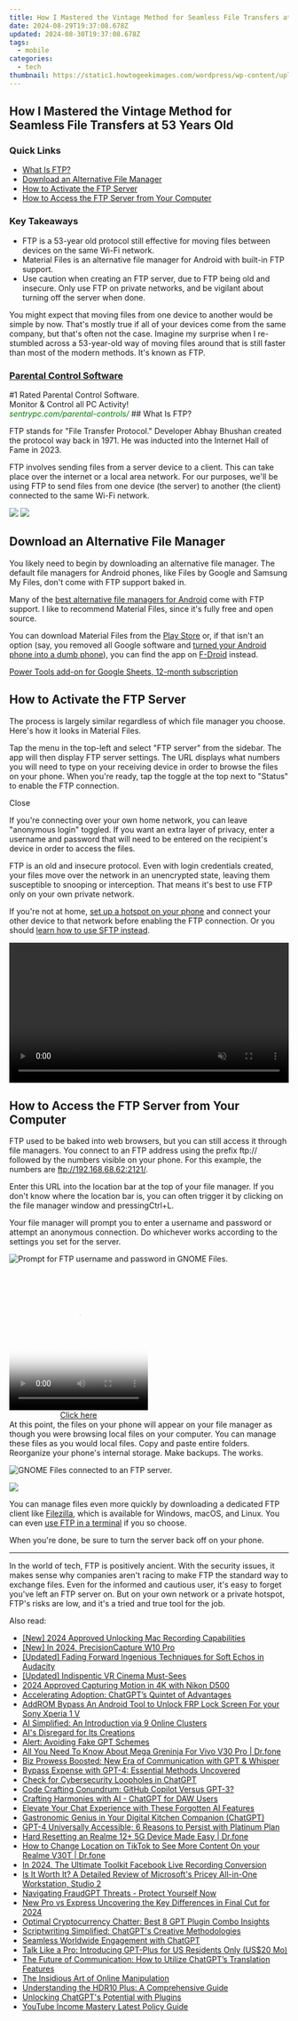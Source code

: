 ```yaml
---
title: How I Mastered the Vintage Method for Seamless File Transfers at 53 Years Old
date: 2024-08-29T19:37:08.678Z
updated: 2024-08-30T19:37:08.678Z
tags:
  - mobile
categories:
  - tech
thumbnail: https://static1.howtogeekimages.com/wordpress/wp-content/uploads/2023/10/pxl_20230125_214621465-portrait-edit.jpg
---
```


## How I Mastered the Vintage Method for Seamless File Transfers at 53 Years Old

### Quick Links

* [What Is FTP?](https://instagram-clips.techidaily.com/updated-spotting-the-top-10-covert-instagram-story-spectators-for-2024/)
* [Download an Alternative File Manager](https://review-topics.techidaily.com/4-feasible-ways-to-fake-location-on-facebook-for-your-vivo-y28-5g-drfone-by-drfone-virtual-android/)
* [How to Activate the FTP Server](https://extra-information.techidaily.com/best-buddy-list-in-the-virtual-realm-games/)
* [How to Access the FTP Server from Your Computer](https://screen-capture.techidaily.com/1715859900596-updated-zombification-extravaganza-8-epic-titles-ranked/)

### Key Takeaways

* FTP is a 53-year old protocol still effective for moving files between devices on the same Wi-Fi network.
* Material Files is an alternative file manager for Android with built-in FTP support.
* Use caution when creating an FTP server, due to FTP being old and insecure. Only use FTP on private networks, and be vigilant about turning off the server when done.

 You might expect that moving files from one device to another would be simple by now. That's mostly true if all of your devices come from the same company, but that's often not the case. Imagine my surprise when I re-stumbled across a 53-year-old way of moving files around that is still faster than most of the modern methods. It's known as FTP.

<!-- affiliate ads begin -->
<h3 id="200610"><a href="https://sentrypc.7eer.net/c/5597632/200610/3022">Parental Control Software</a></h3>
<span class="text-ad-content">
	#1 Rated Parental Control Software.<br/>
	Monitor & Control all PC Activity!<br/>
		<cite style="color:green">sentrypc.com/parental-controls/</cite>
	</span><img height="0" width="0" src="https://sentrypc.7eer.net/i/5597632/200610/3022" style="position:absolute;visibility:hidden;" border="0" />
<!-- affiliate ads end -->
##  What Is FTP?

 FTP stands for "File Transfer Protocol." Developer Abhay Bhushan created the protocol way back in 1971\. He was inducted into the Internet Hall of Fame in 2023.

 FTP involves sending files from a server device to a client. This can take place over the internet or a local area network. For our purposes, we'll be using FTP to send files from one device (the server) to another (the client) connected to the same Wi-Fi network.

<!-- affiliate ads begin -->
<a href="https://shop.manycam.com/order/checkout.php?PRODS=17727588&QTY=1&AFFILIATE=108875&CART=1"><img src="https://secure.avangate.com/images/merchant/8230bea7d54bcdf99cdfe85cb07313d5/mcaffbanner600x500.png" border="0"></a>
<a href="https://shop.manycam.com/order/checkout.php?PRODS=17727588&QTY=1&AFFILIATE=108875&CART=1"><img src="https://secure.avangate.com/images/merchant/8230bea7d54bcdf99cdfe85cb07313d5/Affiliates_300x250px_valentinesday.png" border="0"></a>
<!-- affiliate ads end -->
##  Download an Alternative File Manager

 You likely need to begin by downloading an alternative file manager. The default file managers for Android phones, like Files by Google and Samsung My Files, don't come with FTP support baked in.

 Many of the [best alternative file managers for Android](https://extra-lessons.techidaily.com/new-beyond-imagination-the-best-sci-fi-metaverse-films-for-adventurers/) come with FTP support. I like to recommend Material Files, since it's fully free and open source.

 You can download Material Files from the [Play Store](https://www.anrdoezrs.net/links/3607085/type/dlg/sid/UUhtgUeUpU2004633/https://play.google.com/store/apps/details?id=me.zhanghai.android.files) or, if that isn't an option (say, you removed all Google software and [turned your Android phone into a dumb phone](https://hardware-tips.techidaily.com/expert-recommendations-on-top-password-storage-apps-from-no-cost-to-full-price-options/)), you can find the app on [F-Droid](https://f-droid.org/packages/me.zhanghai.android.files/) instead.

<!-- affiliate ads begin -->
<a href="https://secure.2checkout.com/order/checkout.php?PRODS=4721564&QTY=1&AFFILIATE=108875&CART=1">Power Tools add-on for Google Sheets, 12-month subscription</a>
<!-- affiliate ads end -->
##  How to Activate the FTP Server

 The process is largely similar regardless of which file manager you choose. Here's how it looks in Material Files.

 Tap the menu in the top-left and select "FTP server" from the sidebar. The app will then display FTP server settings. The URL displays what numbers you will need to type on your receiving device in order to browse the files on your phone. When you're ready, tap the toggle at the top next to "Status" to enable the FTP connection.

Close 

 If you're connecting over your own home network, you can leave "anonymous login" toggled. If you want an extra layer of privacy, enter a username and password that will need to be entered on the recipient's device in order to access the files.

 FTP is an old and insecure protocol. Even with login credentials created, your files move over the network in an unencrypted state, leaving them susceptible to snooping or interception. That means it's best to use FTP only on your own private network.

 If you're not at home, [set up a hotspot on your phone](https://article-posts.techidaily.com/a-filmmakers-approach-to-classroom-instructional-videos-for-2024/) and connect your other device to that network before enabling the FTP connection. Or you should [learn how to use SFTP instead](https://android-unlock.techidaily.com/forgot-pattern-lock-heres-how-you-can-unlock-samsung-galaxy-f14-5g-pattern-lock-screen-by-drfone-android/).

<!-- affiliate ads begin -->
<a href="https://secure.2checkout.com/order/checkout.php?PRODS=36506229&QTY=1&AFFILIATE=108875&CART=1"><video width="100%" height="" class="rounded-t-md shadow-lg relative z-20" controls="" autoplay="" loop="" muted="" playsinline="" webkit-playinginline="">
<source type="video/mp4" src="https://aidaform.com/images/videos/aidaform-welcome-site.mp4"><source type="video/webm" src="https://aidaform.com/images/videos/aidaform-welcome-site.webm"></video></a>
<!-- affiliate ads end -->
##  How to Access the FTP Server from Your Computer

 FTP used to be baked into web browsers, but you can still access it through file managers. You connect to an FTP address using the prefix ftp:// followed by the numbers visible on your phone. For this example, the numbers are ftp://192.168.68.62:2121/.

 Enter this URL into the location bar at the top of your file manager. If you don't know where the location bar is, you can often trigger it by clicking on the file manager window and pressingCtrl+L.

 Your file manager will prompt you to enter a username and password or attempt an anonymous connection. Do whichever works according to the settings you set for the server.

![Prompt for FTP username and password in GNOME Files.](https://static1.howtogeekimages.com/wordpress/wp-content/uploads/2024/08/screenshot-from-2024-08-06-10-28-40.png) 

<!-- affiliate ads begin -->
<span id="1997795">
					<video width="250" height="250" style="cursor:pointer"
           poster="//a.impactradius-go.com/display-clicktoplayimage/1997795.jpeg"
           onclick="if(!this.playClicked){this.play();this.setAttribute('controls',true);this.playClicked=true;}">
	   <source src="//a.impactradius-go.com/display-ad/23621-1997795">
	   <img src="//a.impactradius-go.com/display-clicktoplayimage/1997795.jpeg" style="border: none; height: 100%; width: 100%; object-fit: contain">
	</video>
	<div style="width:250px;text-align:center"><a href="javascript:window.open(decodeURIComponent('https%3A%2F%2Fproteahair.pxf.io%2Fc%2F5597632%2F1997795%2F23621'), '_blank');void(0);">Click here</a></div>
</span>
<img height="0" width="0" src="https://imp.pxf.io/i/5597632/1997795/23621" style="position:absolute;visibility:hidden;" border="0" />
<!-- affiliate ads end -->
 At this point, the files on your phone will appear on your file manager as though you were browsing local files on your computer. You can manage these files as you would local files. Copy and paste entire folders. Reorganize your phone's internal storage. Make backups. The works.

![GNOME Files connected to an FTP server.](https://static1.howtogeekimages.com/wordpress/wp-content/uploads/2024/08/screenshot-from-2024-08-06-10-24-53.png) 

<!-- affiliate ads begin -->
<a href="https://estore.winxdvd.com/order/checkout.php?PRODS=4612444&QTY=1&AFFILIATE=108875&CART=1"><img src="https://www.winxdvd.com/affiliate/new-banner/pt-728x90.jpg" border="0"></a>
<!-- affiliate ads end -->
 You can manage files even more quickly by downloading a dedicated FTP client like [Filezilla](https://filezilla-project.org), which is available for Windows, macOS, and Linux. You can even [use FTP in a terminal](https://android-transfer.techidaily.com/in-2024-how-to-transfer-contacts-from-vivo-y27s-to-other-android-devices-devices-drfone-by-drfone-transfer-from-android-transfer-from-android/) if you so choose.

 When you're done, be sure to turn the server back off on your phone.

---

 In the world of tech, FTP is positively ancient. With the security issues, it makes sense why companies aren't racing to make FTP the standard way to exchange files. Even for the informed and cautious user, it's easy to forget you've left an FTP server on. But on your own network or a private hotspot, FTP's risks are low, and it's a tried and true tool for the job.

<ins class="adsbygoogle"
     style="display:block"
     data-ad-format="autorelaxed"
     data-ad-client="ca-pub-7571918770474297"
     data-ad-slot="1223367746"></ins>



<ins class="adsbygoogle"
     style="display:block"
     data-ad-client="ca-pub-7571918770474297"
     data-ad-slot="8358498916"
     data-ad-format="auto"
     data-full-width-responsive="true"></ins>

<span class="atpl-alsoreadstyle">Also read:</span>
<div><ul>
<li><a href="https://screen-capture.techidaily.com/new-2024-approved-unlocking-mac-recording-capabilities/"><u>[New] 2024 Approved  Unlocking Mac Recording Capabilities</u></a></li>
<li><a href="https://screen-capture.techidaily.com/new-in-2024-precisioncapture-w10-pro/"><u>[New] In 2024, PrecisionCapture W10 Pro</u></a></li>
<li><a href="https://some-techniques.techidaily.com/updated-fading-forward-ingenious-techniques-for-soft-echos-in-audacity/"><u>[Updated] Fading Forward  Ingenious Techniques for Soft Echos in Audacity</u></a></li>
<li><a href="https://some-knowledge.techidaily.com/updated-indispentic-vr-cinema-must-sees/"><u>[Updated] Indispentic VR Cinema Must-Sees</u></a></li>
<li><a href="https://extra-lessons.techidaily.com/2024-approved-capturing-motion-in-4k-with-nikon-d500/"><u>2024 Approved  Capturing Motion in 4K with Nikon D500</u></a></li>
<li><a href="https://tech-savvy.techidaily.com/accelerating-adoption-chatgpts-quintet-of-advantages/"><u>Accelerating Adoption: ChatGPT’s Quintet of Advantages</u></a></li>
<li><a href="https://android-frp.techidaily.com/addrom-bypass-an-android-tool-to-unlock-frp-lock-screen-for-your-sony-xperia-1-v-by-drfone-android/"><u>AddROM Bypass An Android Tool to Unlock FRP Lock Screen For your Sony Xperia 1 V</u></a></li>
<li><a href="https://tech-savvy.techidaily.com/ai-simplified-an-introduction-via-9-online-clusters/"><u>AI Simplified: An Introduction via 9 Online Clusters</u></a></li>
<li><a href="https://tech-savvy.techidaily.com/ais-disregard-for-its-creations/"><u>AI's Disregard for Its Creations</u></a></li>
<li><a href="https://tech-savvy.techidaily.com/alert-avoiding-fake-gpt-schemes/"><u>Alert: Avoiding Fake GPT Schemes</u></a></li>
<li><a href="https://change-location.techidaily.com/all-you-need-to-know-about-mega-greninja-for-vivo-v30-pro-drfone-by-drfone-virtual-android/"><u>All You Need To Know About Mega Greninja For Vivo V30 Pro | Dr.fone</u></a></li>
<li><a href="https://tech-savvy.techidaily.com/biz-prowess-boosted-new-era-of-communication-with-gpt-and-whisper/"><u>Biz Prowess Boosted: New Era of Communication with GPT & Whisper</u></a></li>
<li><a href="https://tech-savvy.techidaily.com/bypass-expense-with-gpt-4-essential-methods-uncovered/"><u>Bypass Expense with GPT-4: Essential Methods Uncovered</u></a></li>
<li><a href="https://tech-savvy.techidaily.com/check-for-cybersecurity-loopholes-in-chatgpt/"><u>Check for Cybersecurity Loopholes in ChatGPT</u></a></li>
<li><a href="https://tech-savvy.techidaily.com/code-crafting-conundrum-github-copilot-versus-gpt-3/"><u>Code Crafting Conundrum: GitHub Copilot Versus GPT-3?</u></a></li>
<li><a href="https://tech-savvy.techidaily.com/crafting-harmonies-with-ai-chatgpt-for-daw-users/"><u>Crafting Harmonies with AI - ChatGPT for DAW Users</u></a></li>
<li><a href="https://tech-savvy.techidaily.com/elevate-your-chat-experience-with-these-forgotten-ai-features/"><u>Elevate Your Chat Experience with These Forgotten AI Features</u></a></li>
<li><a href="https://tech-savvy.techidaily.com/gastronomic-genius-in-your-digital-kitchen-companion-chatgpt/"><u>Gastronomic Genius in Your Digital Kitchen Companion (ChatGPT)</u></a></li>
<li><a href="https://tech-savvy.techidaily.com/gpt-4-universally-accessible-6-reasons-to-persist-with-platinum-plan/"><u>GPT-4 Universally Accessible; 6 Reasons to Persist with Platinum Plan</u></a></li>
<li><a href="https://techidaily.com/hard-resetting-an-realme-12plus-5g-device-made-easy-drfone-by-drfone-reset-android-reset-android/"><u>Hard Resetting an Realme 12+ 5G Device Made Easy | Dr.fone</u></a></li>
<li><a href="https://location-social.techidaily.com/how-to-change-location-on-tiktok-to-see-more-content-on-your-realme-v30t-drfone-by-drfone-virtual-android/"><u>How to Change Location on TikTok to See More Content On your Realme V30T | Dr.fone</u></a></li>
<li><a href="https://facebook-videos.techidaily.com/in-2024-the-ultimate-toolkit-facebook-live-recording-conversion/"><u>In 2024, The Ultimate Toolkit  Facebook Live Recording Conversion</u></a></li>
<li><a href="https://buynow-tips.techidaily.com/is-it-worth-it-a-detailed-review-of-microsofts-pricey-all-in-one-workstation-studio-2/"><u>Is It Worth It? A Detailed Review of Microsoft's Pricey All-in-One Workstation, Studio 2</u></a></li>
<li><a href="https://tech-savvy.techidaily.com/navigating-fraudgpt-threats-protect-yourself-now/"><u>Navigating FraudGPT Threats - Protect Yourself Now</u></a></li>
<li><a href="https://ai-video-apps.techidaily.com/new-pro-vs-express-uncovering-the-key-differences-in-final-cut-for-2024/"><u>New Pro vs Express Uncovering the Key Differences in Final Cut for 2024</u></a></li>
<li><a href="https://tech-savvy.techidaily.com/optimal-cryptocurrency-chatter-best-8-gpt-plugin-combo-insights/"><u>Optimal Cryptocurrency Chatter: Best 8 GPT Plugin Combo Insights</u></a></li>
<li><a href="https://tech-savvy.techidaily.com/scriptwriting-simplified-chatgpts-creative-methodologies/"><u>Scriptwriting Simplified: ChatGPT's Creative Methodologies</u></a></li>
<li><a href="https://tech-savvy.techidaily.com/seamless-worldwide-engagement-with-chatgpt/"><u>Seamless Worldwide Engagement with ChatGPT</u></a></li>
<li><a href="https://tech-savvy.techidaily.com/talk-like-a-pro-introducing-gpt-plus-for-us-residents-only-us20-mo/"><u>Talk Like a Pro: Introducing GPT-Plus for US Residents Only (US$20 Mo)</u></a></li>
<li><a href="https://tech-savvy.techidaily.com/the-future-of-communication-how-to-utilize-chatgpts-translation-features/"><u>The Future of Communication: How to Utilize ChatGPT’s Translation Features</u></a></li>
<li><a href="https://tech-savvy.techidaily.com/the-insidious-art-of-online-manipulation/"><u>The Insidious Art of Online Manipulation</u></a></li>
<li><a href="https://hardware-updates.techidaily.com/understanding-the-hdr10-plus-a-comprehensive-guide/"><u>Understanding the HDR10 Plus: A Comprehensive Guide</u></a></li>
<li><a href="https://tech-savvy.techidaily.com/unlocking-chatgpts-potential-with-plugins/"><u>Unlocking ChatGPT's Potential with Plugins</u></a></li>
<li><a href="https://youtube-blog.techidaily.com/be-income-mastery-latest-policy-guide/"><u>YouTube Income Mastery  Latest Policy Guide</u></a></li>
</ul></div>
